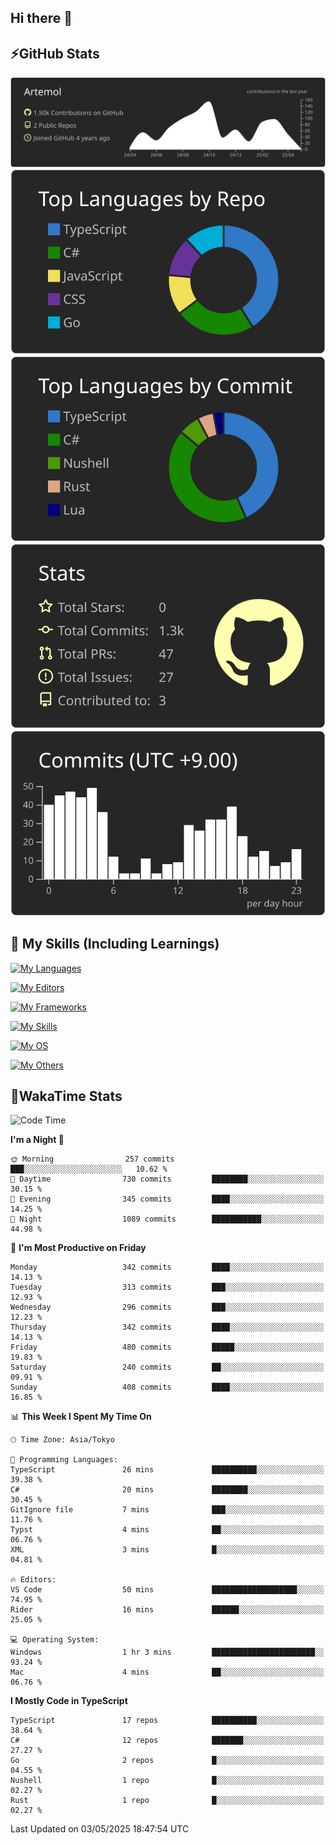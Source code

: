 ## Hi there 👋
<!--
**Artemol/Artemol** is a ✨ _special_ ✨ repository because its `README.md` (this file) appears on your GitHub profile.

Here are some ideas to get you started:

- 🔭 I’m currently working on ...
- 🌱 I’m currently learning ...
- 👯 I’m looking to collaborate on ...
- 🤔 I’m looking for help with ...
- 💬 Ask me about ...
- 📫 How to reach me: ...
- 😄 Pronouns: ...
- ⚡ Fun fact: ...
-->

## ⚡GitHub Stats
[![](https://raw.githubusercontent.com/Artemol/Artemol/main/profile-summary-card-output/apprentice/0-profile-details.svg)](https://github.com/vn7n24fzkq/github-profile-summary-cards)
[![](https://raw.githubusercontent.com/Artemol/Artemol/main/profile-summary-card-output/apprentice/1-repos-per-language.svg)](https://github.com/vn7n24fzkq/github-profile-summary-cards) [![](https://raw.githubusercontent.com/Artemol/Artemol/main/profile-summary-card-output/apprentice/2-most-commit-language.svg)](https://github.com/vn7n24fzkq/github-profile-summary-cards)
[![](https://raw.githubusercontent.com/Artemol/Artemol/main/profile-summary-card-output/apprentice/3-stats.svg)](https://github.com/vn7n24fzkq/github-profile-summary-cards) [![](https://raw.githubusercontent.com/Artemol/Artemol/main/profile-summary-card-output/apprentice/4-productive-time.svg)](https://github.com/vn7n24fzkq/github-profile-summary-cards)

## 🌱 My Skills (Including Learnings)

<!--
### Languages
-->
[![My Languages](https://skillicons.dev/icons?i=ts,py,cs,dotnet,rust,go,c,matlab,css)](https://skillicons.dev)

<!--
### Editors
-->
[![My Editors](https://skillicons.dev/icons?i=vscode,neovim,vim,visualstudio,idea)](https://skillicons.dev)

<!--
### Frameworks
-->
[![My Frameworks](https://skillicons.dev/icons?i=react,nestjs,vite,tailwind,tauri,electron,remix,nextjs,fastapi)](https://skillicons.dev)

<!--
### Tools
-->
[![My Skills](https://skillicons.dev/icons?i=git,nodejs,docker,unity,postman,bun,discord,cloudflare,bash,prometheus,grafana,obsidian)](https://skillicons.dev)

<!--
### OS
-->
[![My OS](https://skillicons.dev/icons?i=windows,ubuntu)](https://skillicons.dev)

<!--
### Others
-->
[![My Others](https://skillicons.dev/icons?i=github,raspberrypi,gcp)](https://skillicons.dev)

## 💬WakaTime Stats
<!--START_SECTION:waka-->
![Code Time](http://img.shields.io/badge/Code%20Time-532%20hrs%2039%20mins-blue)

**I'm a Night 🦉** 

```text
🌞 Morning                257 commits         ███░░░░░░░░░░░░░░░░░░░░░░   10.62 % 
🌆 Daytime                730 commits         ████████░░░░░░░░░░░░░░░░░   30.15 % 
🌃 Evening                345 commits         ████░░░░░░░░░░░░░░░░░░░░░   14.25 % 
🌙 Night                  1089 commits        ███████████░░░░░░░░░░░░░░   44.98 % 
```
📅 **I'm Most Productive on Friday** 

```text
Monday                   342 commits         ████░░░░░░░░░░░░░░░░░░░░░   14.13 % 
Tuesday                  313 commits         ███░░░░░░░░░░░░░░░░░░░░░░   12.93 % 
Wednesday                296 commits         ███░░░░░░░░░░░░░░░░░░░░░░   12.23 % 
Thursday                 342 commits         ████░░░░░░░░░░░░░░░░░░░░░   14.13 % 
Friday                   480 commits         █████░░░░░░░░░░░░░░░░░░░░   19.83 % 
Saturday                 240 commits         ██░░░░░░░░░░░░░░░░░░░░░░░   09.91 % 
Sunday                   408 commits         ████░░░░░░░░░░░░░░░░░░░░░   16.85 % 
```


📊 **This Week I Spent My Time On** 

```text
🕑︎ Time Zone: Asia/Tokyo

💬 Programming Languages: 
TypeScript               26 mins             ██████████░░░░░░░░░░░░░░░   39.38 % 
C#                       20 mins             ████████░░░░░░░░░░░░░░░░░   30.45 % 
GitIgnore file           7 mins              ███░░░░░░░░░░░░░░░░░░░░░░   11.76 % 
Typst                    4 mins              ██░░░░░░░░░░░░░░░░░░░░░░░   06.76 % 
XML                      3 mins              █░░░░░░░░░░░░░░░░░░░░░░░░   04.81 % 

🔥 Editors: 
VS Code                  50 mins             ███████████████████░░░░░░   74.95 % 
Rider                    16 mins             ██████░░░░░░░░░░░░░░░░░░░   25.05 % 

💻 Operating System: 
Windows                  1 hr 3 mins         ███████████████████████░░   93.24 % 
Mac                      4 mins              ██░░░░░░░░░░░░░░░░░░░░░░░   06.76 % 
```

**I Mostly Code in TypeScript** 

```text
TypeScript               17 repos            ██████████░░░░░░░░░░░░░░░   38.64 % 
C#                       12 repos            ███████░░░░░░░░░░░░░░░░░░   27.27 % 
Go                       2 repos             █░░░░░░░░░░░░░░░░░░░░░░░░   04.55 % 
Nushell                  1 repo              █░░░░░░░░░░░░░░░░░░░░░░░░   02.27 % 
Rust                     1 repo              █░░░░░░░░░░░░░░░░░░░░░░░░   02.27 % 
```




 Last Updated on 03/05/2025 18:47:54 UTC
<!--END_SECTION:waka-->
